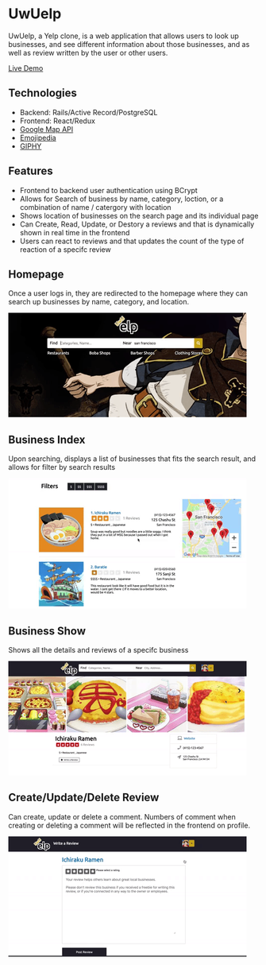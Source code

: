 # UwUelp

UwUelp, a Yelp clone, is a web application that allows users to look up businesses, and see different information about those businesses, and as well as review written by the user or other users.

[Live Demo](https://uwuelp.herokuapp.com "UwUelp Homepage")

## Technologies

* Backend: Rails/Active Record/PostgreSQL
* Frontend: React/Redux
* [Google Map API](https://developers.google.com/maps/documentation/ "Google Map Api")
* [Emojipedia](https://emojipedia.org/ "Emojipedia")
* [GIPHY](https://giphy.com/ "GIPHY")

## Features

* Frontend to backend user authentication using BCrypt
* Allows for Search of business by name, category, loction, or a combination of name / catergory with location
* Shows location of businesses on the search page and its individual page
* Can Create, Read, Update, or Destory a reviews and that is dynamically shown in real time in the frontend
* Users can react to reviews and that updates the count of the type of reaction of a specifc review

## Homepage

  Once a user logs in, they are redirected to the homepage where they can search up businesses by name, category, and location.

![homepage](/app/assets/images/homepage.gif)
  

  ## Business Index

  Upon searching, displays a list of businesses that fits the search result, and allows for filter by search results

 
  
  ![filter show](/app/assets/images/filterprice.gif)

  

  ## Business Show
  Shows all the details and reviews of a specifc business

  ![business show](/app/assets/images/businessshow.gif)
  
  
  ## Create/Update/Delete Review
  Can create, update or delete a comment. Numbers of comment when creating or deleting a comment will be reflected in the frontend on profile.

  ![review demo](/app/assets/images/reviewdemo.gif)


